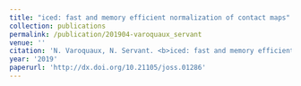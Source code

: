 ```yaml
---
title: "iced: fast and memory efficient normalization of contact maps"
collection: publications
permalink: /publication/201904-varoquaux_servant
venue: ''
citation: 'N. Varoquaux, N. Servant. <b>iced: fast and memory efficient normalization of contact maps</b>, <i>Journal of Open Source Software,</i> 4 2019'
year: '2019'
paperurl: 'http://dx.doi.org/10.21105/joss.01286'
---
```

